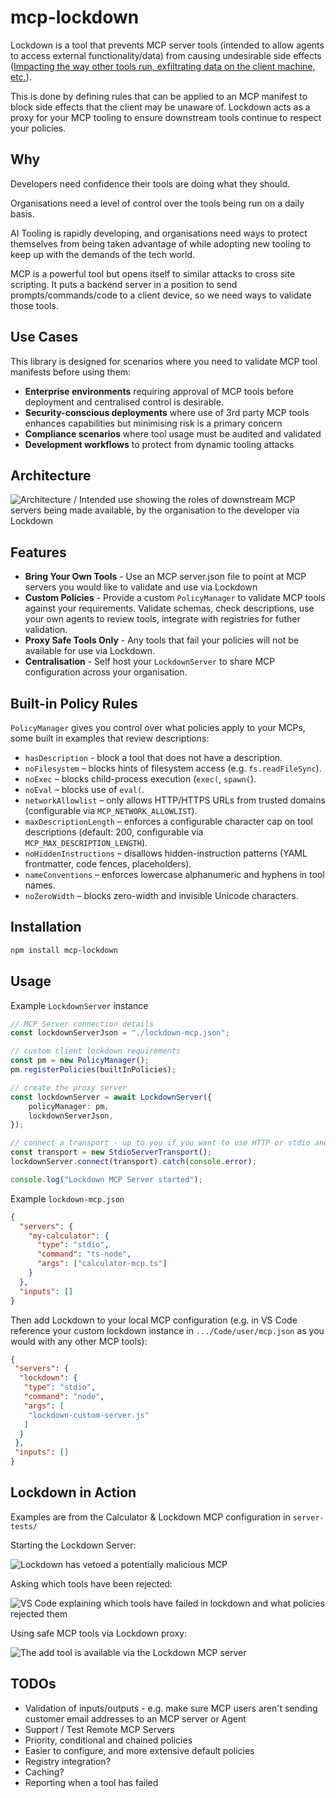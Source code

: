 # mcp-lockdown

Lockdown is a tool that prevents MCP server tools (intended to allow agents to access external functionality/data) from causing undesirable side effects ([Impacting the way other tools run, exfiltrating data on the client machine, etc.](https://github.com/invariantlabs-ai/mcp-injection-experiments/blob/main/whatsapp-takeover.py)).

This is done by defining rules that can be applied to an MCP manifest to block side effects that the client may be unaware of. Lockdown acts as a proxy for your MCP tooling to ensure downstream tools continue to respect your policies.

## Why

Developers need confidence their tools are doing what they should.

Organisations need a level of control over the tools being run on a daily basis.

AI Tooling is rapidly developing, and organisations need ways to protect themselves from being taken advantage of while adopting new tooling to keep up with the demands of the tech world.

MCP is a powerful tool but opens itself to similar attacks to cross site scripting. It puts a backend server in a position to send prompts/commands/code to a client device, so we need ways to validate those tools.

## Use Cases

This library is designed for scenarios where you need to validate MCP tool manifests before using them:

- **Enterprise environments** requiring approval of MCP tools before deployment and centralised control is desirable.
- **Security-conscious deployments** where use of 3rd party MCP tools enhances capabilities but minimising risk is a primary concern
- **Compliance scenarios** where tool usage must be audited and validated
- **Development workflows** to protect from dynamic tooling attacks

## Architecture

![Architecture / Intended use showing the roles of downstream MCP servers being made available, by the organisation to the developer via Lockdown ](docs/architecture.png)

## Features

- **Bring Your Own Tools** - Use an MCP server.json file to point at MCP servers you would like to validate and use via Lockdown
- **Custom Policies** - Provide a custom `PolicyManager` to validate MCP tools against your requirements. Validate schemas, check descriptions, use your own agents to review tools, integrate with registries for futher validation.
- **Proxy Safe Tools Only** - Any tools that fail your policies will not be available for use via Lockdown.
- **Centralisation** - Self host your `LockdownServer` to share MCP configuration across your organisation.

## Built-in Policy Rules

`PolicyManager` gives you control over what policies apply to your MCPs, some built in examples that review descriptions:

- `hasDescription` - block a tool that does not have a description.
- `noFilesystem` – blocks hints of filesystem access (e.g. `fs.readFileSync`).
- `noExec` – blocks child-process execution (`exec(`, `spawn(`).
- `noEval` – blocks use of `eval(`.
- `networkAllowlist` – only allows HTTP/HTTPS URLs from trusted domains (configurable via `MCP_NETWORK_ALLOWLIST`).
- `maxDescriptionLength` – enforces a configurable character cap on tool descriptions (default: 200, configurable via `MCP_MAX_DESCRIPTION_LENGTH`).
- `noHiddenInstructions` – disallows hidden-instruction patterns (YAML frontmatter, code fences, placeholders).
- `nameConventions` – enforces lowercase alphanumeric and hyphens in tool names.
- `noZeroWidth` – blocks zero-width and invisible Unicode characters.

## Installation

```bash
npm install mcp-lockdown
```

## Usage

Example `LockdownServer` instance

```typescript
// MCP Server connection details
const lockdownServerJson = "./lockdown-mcp.json";

// custom client lockdown requirements
const pm = new PolicyManager();
pm.registerPolicies(builtInPolicies);

// create the proxy server
const lockdownServer = await LockdownServer({
    policyManager: pm,
    lockdownServerJson,
});

// connect a transport - up to you if you want to use HTTP or stdio and where to host
const transport = new StdioServerTransport();
lockdownServer.connect(transport).catch(console.error);

console.log("Lockdown MCP Server started");
```

Example `lockdown-mcp.json`

```json
{
  "servers": {
    "my-calculator": {
      "type": "stdio",
      "command": "ts-node",
      "args": ["calculator-mcp.ts"]
    }
  },
  "inputs": []
}
```

Then add Lockdown to your local MCP configuration (e.g. in VS Code reference your custom lockdown instance in `.../Code/user/mcp.json` as you would with any other MCP tools):

```json
{
 "servers": {
  "lockdown": {
   "type": "stdio",
   "command": "node",
   "args": [
    "lockdown-custom-server.js"
   ]
  }
 },
 "inputs": []
}
```

## Lockdown in Action

Examples are from the Calculator & Lockdown MCP configuration in `server-tests/`

Starting the Lockdown Server:

![Lockdown has vetoed a potentially malicious MCP](docs/server-start.png)

Asking which tools have been rejected:

![VS Code explaining which tools have failed in lockdown and what policies rejected them](docs/list-failures.png)

Using safe MCP tools via Lockdown proxy:

![The add tool is available via the Lockdown MCP server](docs/proxy-valid-tools.png)

## TODOs

- Validation of inputs/outputs - e.g. make sure MCP users aren't sending customer email addresses to an MCP server or Agent
- Support / Test Remote MCP Servers
- Priority, conditional and chained policies
- Easier to configure, and more extensive default policies
- Registry integration?
- Caching?
- Reporting when a tool has failed
